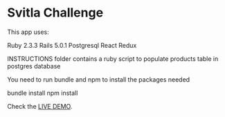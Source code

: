 # Svitla Challenge

This app uses:

Ruby 2.3.3
Rails 5.0.1
Postgresql
React
Redux

INSTRUCTIONS folder contains a ruby script to populate products table in postgres database

You need to run bundle and npm to install the packages needed

bundle install
npm install

Check the [LIVE DEMO](https://svitlachallenge.herokuapp.com "Svitla Challenge").